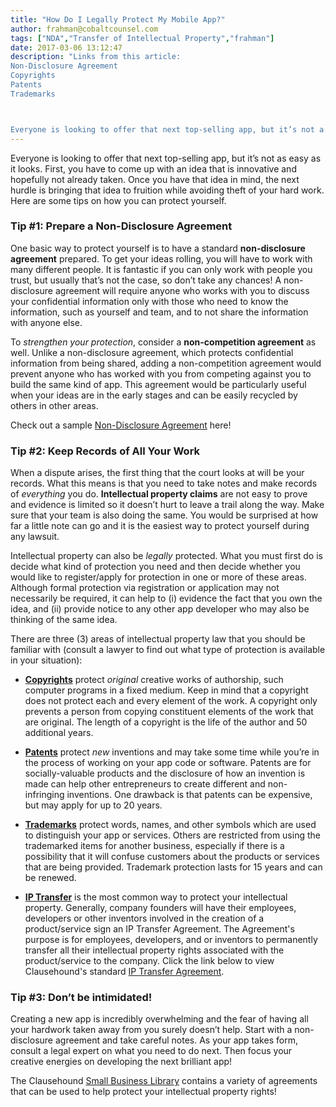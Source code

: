 ```yaml
---
title: "How Do I Legally Protect My Mobile App?"
author: frahman@cobaltcounsel.com
tags: ["NDA","Transfer of Intellectual Property","frahman"]
date: 2017-03-06 13:12:47
description: "Links from this article:
Non-Disclosure Agreement
Copyrights
Patents
Trademarks



Everyone is looking to offer that next top-selling app, but it’s not a..."
---
```




Everyone is looking to offer that next top-selling app, but it’s not as easy as it looks. First, you have to come up with an idea that is innovative and hopefully not already taken. Once you have that idea in mind, the next hurdle is bringing that idea to fruition while avoiding theft of your hard work. Here are some tips on how you can protect yourself.

 

### Tip #1: Prepare a Non-Disclosure Agreement

 

One basic way to protect yourself is to have a standard **non-disclosure agreement** prepared. To get your ideas rolling, you will have to work with many different people. It is fantastic if you can only work with people you trust, but usually that’s not the case, so don’t take any chances! A non-disclosure agreement will require anyone who works with you to discuss your confidential information only with those who need to know the information, such as yourself and team, and to not share the information with anyone else.

 

To *strengthen your protection*, consider a **non-competition agreement** as well. Unlike a non-disclosure agreement, which protects confidential information from being shared, adding a non-competition agreement would prevent anyone who has worked with you from competing against you to build the same kind of app. This agreement would be particularly useful when your ideas are in the early stages and can be easily recycled by others in other areas.

 

Check out a sample [Non-Disclosure Agreement](https://clausehound.com/legal-contract/15655/?utm_source=blog&amp;utm_campaign=protectMobileApp&amp;utm_medium=referral#!/document=) here!

 

 

 

### Tip #2: Keep Records of All Your Work

 

When a dispute arises, the first thing that the court looks at will be your records. What this means is that you need to take notes and make records of *everything* you do. **Intellectual property claims** are not easy to prove and evidence is limited so it doesn’t hurt to leave a trail along the way. Make sure that your team is also doing the same. You would be surprised at how far a little note can go and it is the easiest way to protect yourself during any lawsuit.

 



 

Intellectual property can also be *legally* protected. What you must first do is decide what kind of protection you need and then decide whether you would like to register/apply for protection in one or more of these areas. Although formal protection via registration or application may not necessarily be required, it can help to (i) evidence the fact that you own the idea, and (ii) provide notice to any other app developer who may also be thinking of the same idea. 

There are three (3) areas of intellectual property law that you should be familiar with (consult a lawyer to find out what type of protection is available in your situation):

 

- [**Copyrights**](https://www.ic.gc.ca/eic/site/cipointernet-internetopic.nsf/eng/h_wr02281.html) protect *original* creative works of authorship, such computer programs in a fixed medium. Keep in mind that a copyright does not protect each and every element of the work. A copyright only prevents a person from copying constituent elements of the work that are original. The length of a copyright is the life of the author and 50 additional years.

 

- [**Patents**](http://www.cipo.ic.gc.ca/eic/site/cipoInternet-Internetopic.nsf/eng/h_wr03652.html) protect *new* inventions and may take some time while you’re in the process of working on your app code or software. Patents are for socially-valuable products and the disclosure of how an invention is made can help other entrepreneurs to create different and non-infringing inventions. One drawback is that patents can be expensive, but may apply for up to 20 years.

 

- [**Trademarks**](http://www.ic.gc.ca/eic/site/cipointernet-internetopic.nsf/eng/h_wr02360.html) protect words, names, and other symbols which are used to distinguish your app or services. Others are restricted from using the trademarked items for another business, especially if there is a possibility that it will confuse customers about the products or services that are being provided. Trademark protection lasts for 15 years and can be renewed.

 

- [**IP Transfer**](https://clausehound.com/legal-contract/14981/) is the most common way to protect your intellectual property. Generally, company founders will have their employees, developers or other inventors involved in the creation of a product/service sign an IP Transfer Agreement. The Agreement's purpose is for employees, developers, and or inventors to permanently transfer all their intellectual property rights associated with the product/service to the company. Click the link below to view Clausehound's standard [IP Transfer Agreement](https://clausehound.com/legal-contract/14981/).

 



 



 

### Tip #3: Don’t be intimidated!

 

Creating a new app is incredibly overwhelming and the fear of having all your hardwork taken away from you surely doesn’t help. Start with a non-disclosure agreement and take careful notes. As your app takes form, consult a legal expert on what you need to do next. Then focus your creative energies on developing the next brilliant app!



The Clausehound [Small Business Library](https://www.clausehound.com/documents/) contains a variety of agreements that can be used to help protect your intellectual property rights!
 



 
